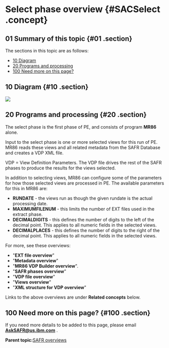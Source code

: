 # Select phase overview {#SACSelect .concept}

## 01 Summary of this topic {#01 .section}

The sections in this topic are as follows:

-   [10 Diagram](SACSelect.md#10)
-   [20 Programs and processing](SACSelect.md#20)
-   [100 Need more on this page?](SACSelect.md#100)

## 10 Diagram {#10 .section}

![](images/PM_1Sel_Progs_01.gif)

## 20 Programs and processing {#20 .section}



The select phase is the first phase of PE, and consists of program **MR86** alone.

Input to the select phase is one or more selected views for this run of PE. MR86 reads these views and all related metadata from the SAFR Database and creates a VDP XML file.

VDP = View Definition Parameters. The VDP file drives the rest of the SAFR phases to produce the results for the views selected.

In addition to selecting views, MR86 can configure some of the parameters for how those selected views are processed in PE. The available parameters for this in MR86 are:

-   **RUNDATE** - the views run as though the given rundate is the actual processing date.
-   **MAXIMUMFILENUM** - this limits the number of EXT files used in the extract phase.
-   **DECIMALDIGITS** - this defines the number of digits to the left of the decimal point. This applies to all numeric fields in the selected views.
-   **DECIMALPLACES** - this defines the number of digits to the right of the decimal point. This applies to all numeric fields in the selected views.

For more, see these overviews:

-   "**EXT file overview**"
-   "**Metadata overview**"
-   "**MR86 VDP Builder overview**".
-   "**SAFR phases overview**"
-   "**VDP file overview**"
-   "**Views overview**"
-   "**XML structure for VDP overview**"

Links to the above overviews are under **Related concepts** below.

## 100 Need more on this page? {#100 .section}

If you need more details to be added to this page, please email **AskSAFR@us.ibm.com** .

**Parent topic:**[SAFR overviews](../html/AAR450Overviews.md)

